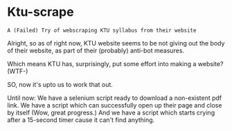 # Ktu-scrape

`A (Failed) Try of webscraping KTU syllabus from their website`

Alright, so as of right now, KTU website seems to be not giving out the body of their website, as part of their (probably) anti-bot measures.

Which means KTU has, surprisingly, put some effort into making a website? (WTF-)

SO, now it's upto us to work that out.

Until now: 
    We have a selenium script ready to download a non-existent pdf link.
    We have a script which can successfully open up their page and close by itself (Wow, great progress.)
    And we have a script which starts crying after a 15-second timer cause it can't find anything.


